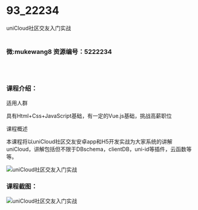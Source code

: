 # 93_22234
uniCloud社区交友入门实战
<br/></br>
<h3>微:mukewang8 资源编号：5222234</h3>
<br/></br>
<h3>课程介绍：</h3>
<p>适用人群</p>
<p>具有Html+Css+JavaScript基础，有一定的Vue.js基础，挑战高薪职位</p>
<p>课程概述</p>
<p>本课程将以<a title="查看与 uniCloud 相关的文章" target="_blank">uniCloud</a>社区交友安卓app和H5开发实战为大家系统的讲解<a title="查看与 uniCloud 相关的文章" target="_blank">uniCloud</a>，讲解包括但不限于DBschema，clientDB，uni-id等插件，云函数等等。</p>
<p><img src="https://www.ko996.com/wp-content/uploads/img/2021/12/1-88-300x178.png" alt="uniCloud社区交友入门实战"></p>
<div class="info-desc">
<h3>课程截图：</h3>
<p><img src="https://www.ko996.com/wp-content/uploads/img/2021/12/2-56.png" alt="uniCloud社区交友入门实战"></p>


			
</div>
